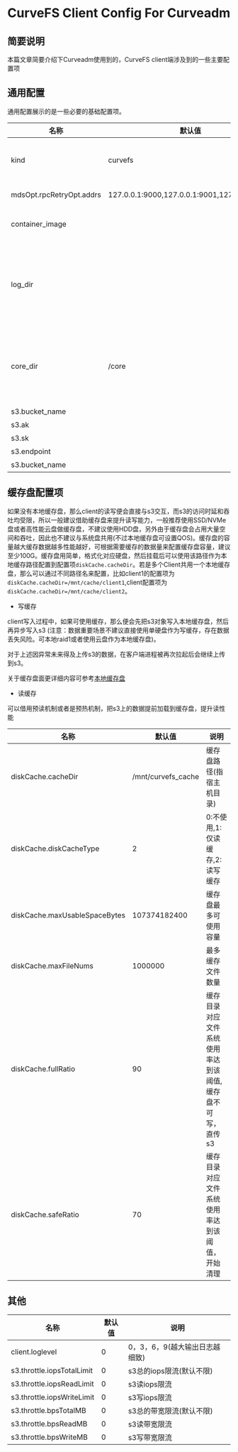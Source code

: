 # CurveFS Client Config For Curveadm
## 简要说明

本篇文章简要介绍下Curveadm使用到的，CurveFS client端涉及到的一些主要配置项

## 通用配置

通用配置展示的是一些必要的基础配置项。


| 名称 | 默认值 | 说明 |
| --- | --- | --- |
| kind | curvefs | 所属的是fs还是bs集群 |
| mdsOpt.rpcRetryOpt.addrs |127.0.0.1:9000,127.0.0.1:9001,127.0.0.1:9002 | fs集群信息|
|container_image| | 使用的fs的镜像|
|  log_dir |  | curve-fuse日志路径(这里指的是宿主机上的路径) |
|  core_dir | /core | core文件保存路径(指宿主机上的路径)|
| s3.bucket_name |  | s3信息 |
|  s3.ak |  | s3信息 |
| s3.sk  |  | s3信息 |
| s3.endpoint |  | s3信息 |
| s3.bucket_name |  | s3信息 |


## 缓存盘配置项

如果没有本地缓存盘，那么client的读写便会直接与s3交互，而s3的访问时延和吞吐均受限，所以一般建议借助缓存盘来提升读写能力，一般推荐使用SSD/NVMe盘或者高性能云盘做缓存盘，不建议使用HDD盘，另外由于缓存盘会占用大量空间和吞吐，因此也不建议与系统盘共用(不过本地缓存盘可设置QOS)。缓存盘的容量越大缓存数据越多性能越好，可根据需要缓存的数据量来配置缓存盘容量，建议至少100G。缓存盘用简单，格式化对应硬盘，然后挂载后可以使用该路径作为本地缓存路径配置到配置项`diskCache.cacheDir`。若是多个Client共用一个本地缓存盘，那么可以通过不同路径名来配置，比如client1的配置项为`diskCache.cacheDir=/mnt/cache/client1`,client配置项为 `diskCache.cacheDir=/mnt/cache/client2`。


- 写缓存

client写入过程中，如果可使用缓存，那么便会先把s3对象写入本地缓存盘，然后再异步写入s3 (注意：数据重要场景不建议直接使用单硬盘作为写缓存，存在数据丢失风险。可本地raid1或者使用云盘作为本地缓存盘)。

对于上述因异常未来得及上传s3的数据，在客户端进程被再次拉起后会继续上传到s3。

关于缓存盘面更详细内容可参考[本地缓存盘](https://github.com/opencurve/curve/blob/master/docs/cn/diskcache_design.md)

- 读缓存

可以借用预读机制或者是预热机制，把s3上的数据提前加载到缓存盘，提升读性能

| 名称 | 默认值 | 说明 |
| --- | --- | --- |
| diskCache.cacheDir | /mnt/curvefs_cache| 缓存盘路径(指宿主机目录) |
|diskCache.diskCacheType| 2| 0:不使用,1:仅读缓存,2:读写缓存|
|  diskCache.maxUsableSpaceBytes | 107374182400 | 缓存盘最多可使用容量 |
|  diskCache.maxFileNums | 1000000 | 最多缓存文件数量 |
|  diskCache.fullRatio | 90 | 缓存目录对应文件系统使用率达到该阈值,缓存盘不可写，直传s3|
|  diskCache.safeRatio | 70 | 缓存目录对应文件系统使用率达到该阈值，开始清理 |

 ## 其他

 | 名称 | 默认值 | 说明 |
| --- | --- | --- |
| client.loglevel | 0 | 0，3，6，9(越大输出日志越细致) |
| s3.throttle.iopsTotalLimit| 0 | s3总的iops限流(默认不限)|
| s3.throttle.iopsReadLimit| 0 | s3读iops限流|
| s3.throttle.iopsWriteLimit| 0 | s3写iops限流|
| s3.throttle.bpsTotalMB| 0 | s3总的带宽限流(默认不限)|
| s3.throttle.bpsReadMB| 0 | s3读带宽限流|
| s3.throttle.bpsWriteMB| 0 | s3写带宽限流|


